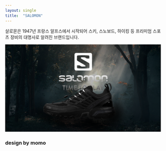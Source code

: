 ```yaml
---
layout: single
title:  "SALOMON"
---
```


 살로몬은 1947년 프랑스 알프스에서 시작되어 스키, 스노보드, 하이킹 등 프리미엄 스포츠 장비의 대명사로 알려진 브랜드입니다.

![Alt text](../images/salomon_img1.png "Optional title")

### design by momo
